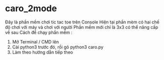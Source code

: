 # caro_2mode
Đây là phần mềm chơi tic tac toe trên Console 
Hiện tại phần mèm có hai chế độ chơi với máy và chơi với người 
Phần mềm mới chỉ là 3x3 có thể nâng cấp về sau
Cách để chạy phần mềm : 
  1. Mở Terminal / CMD lên
  2. Cài python3 trước đó, rồi gõ python3 caro.py
  3. Làm theo hướng dẫn tiếp theo
